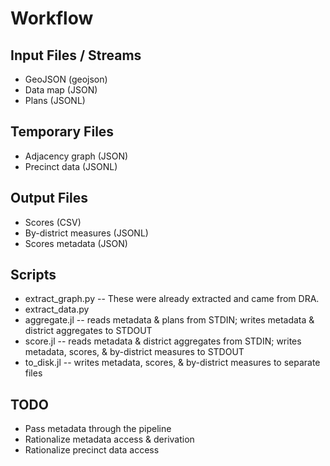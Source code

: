 # Workflow

## Input Files / Streams

* GeoJSON (geojson)
* Data map (JSON)
* Plans (JSONL)

## Temporary Files

* Adjacency graph (JSON)
* Precinct data (JSONL)

## Output Files

* Scores (CSV)
* By-district measures (JSONL)
* Scores metadata (JSON)

## Scripts

* extract_graph.py -- These were already extracted and came from DRA.
* extract_data.py
* aggregate.jl -- reads metadata & plans from STDIN; writes metadata & district aggregates to STDOUT
* score.jl -- reads metadata & district aggregates from STDIN; writes metadata, scores, & by-district measures to STDOUT
* to_disk.jl -- writes metadata, scores, & by-district measures to separate files

## TODO

* Pass metadata through the pipeline
* Rationalize metadata access & derivation
* Rationalize precinct data access